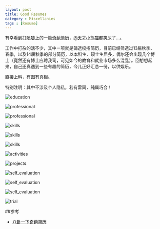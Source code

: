 ```yaml
---
layout: post
title: Good Resumes
category : Miscellanies
tags : [Resume]
---
```


有幸看到[打喷嚏](http://www.dapenti.com/)上的一篇[奇葩简历](http://www.dapenti.com/blog/more.asp?name=xilei&id=83363)，[@天才小熊猫](http://weibo.com/panada)都笑尿了...。

工作中打杂的活不少，其中一项就是筛选校招简历，目前已经筛选过13届秋季、春季，以及14届秋季的部分简历，以本科生、硕士生居多，偶尔还会出现几个博士（竟然还有博士应聘我司，可见如今的教育和就业市场多么混乱）。回想想起来，自己还真遇到一些有趣的简历，今儿正好汇总一份，以供娱乐。

直接上料，有图有真相。

特别注明：其中不涉及个人隐私，若有雷同，纯属巧合！

![education](http://dylanninin.com/assets/images/2013/resume/2.png)

![professional](http://dylanninin.com/assets/images/2013/resume/3.png)

![professional](http://dylanninin.com/assets/images/2013/resume/4.png)

![skills](http://dylanninin.com/assets/images/2013/resume/5.png)

![skills](http://dylanninin.com/assets/images/2013/resume/6.png)

![skills](http://dylanninin.com/assets/images/2013/resume/7.png)

![activities](http://dylanninin.com/assets/images/2013/resume/8.png)

![projects](http://dylanninin.com/assets/images/2013/resume/9.png)

![self_evaluation](http://dylanninin.com/assets/images/2013/resume/10.png)

![self_evaluation](http://dylanninin.com/assets/images/2013/resume/11.png)

![self_evaluation](http://dylanninin.com/assets/images/2013/resume/12.png)

![trial](http://dylanninin.com/assets/images/2013/resume/13.png)

##参考

* [八卦一下奇葩简历](http://www.dapenti.com/blog/more.asp?name=xilei&id=83363)
